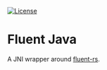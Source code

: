 [![License](https://img.shields.io/github/license/ExE-Boss/fluent-java.svg)](https://github.com/ExE-Boss/fluent-java/blob/master/LICENSE)

Fluent Java
===========

A JNI wrapper around [fluent-rs](https://github.com/projectfluent/fluent-rs).
